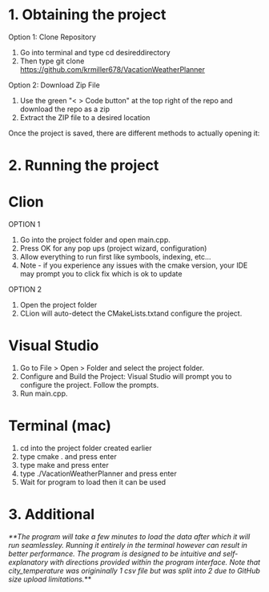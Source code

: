 # 1. Obtaining the project

Option 1: Clone Repository
1. Go into terminal and type cd desireddirectory
2. Then type git clone https://github.com/krmiller678/VacationWeatherPlanner

Option 2: Download Zip File
1. Use the green "< > Code button" at the top right of the repo and download the repo as a zip
2. Extract the ZIP file to a desired location

Once the project is saved, there are different methods to actually opening it:

# 2. Running the project

# Clion
OPTION 1
1. Go into the project folder and open main.cpp.
2. Press OK for any pop ups (project wizard, configuration)
3. Allow everything to run first like symbools, indexing, etc...
4. Note - if you experience any issues with the cmake version, your IDE may prompt you to click fix which is ok to update

OPTION 2
1. Open the project folder
2. CLion will auto-detect the CMakeLists.txtand configure the project.

# Visual Studio
1. Go to File > Open > Folder and select the project folder.
2. Configure and Build the Project: Visual Studio will prompt you to configure the project. Follow the prompts.
3. Run main.cpp.

# Terminal (mac)
1. cd into the project folder created earlier
2. type     cmake .    and press enter
3. type     make       and press enter
4. type     ./VacationWeatherPlanner       and press enter
5. Wait for program to load then it can be used

# 3. Additional
_**The program will take a few minutes to load the data after which it will run seamlessley. Running it entirely 
in the terminal however can result in better performance. 
The program is designed to be intuitive and self-explanatory with directions provided within the program interface.
Note that city_temperature was origininally 1 csv file but was split into 2 due to GitHub size upload limitations._** 



